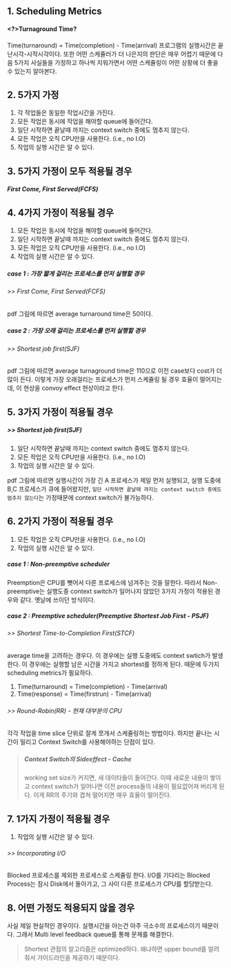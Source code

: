 ## 1. Scheduling Metrics
#### <?>Turnaground Time?
Time(turnaround) = Time(completion) - Time(arrival)
프로그램의 실행시간은 끝난시각-시작시각이다. 또한 어떤 스케쥴러가 더 나은지의 판단은 매우 어렵기 때문에 다음 5가지 사실들을 가정하고 하나씩 지워가면서 어떤 스케쥴링이 어떤 상황에 더 좋을 수 있는지 알아본다.

## 2. 5가지 가정
1. 각 작업들은 동일한 작업시간을 가진다.
2. 모든 작업은 동시에 작업을 해야할 queue에 들어간다.
3. 일단 시작하면 끝날때 까지는 context switch 중에도 멈추지 않는다.
4. 모든 작업은 오직 CPU만을 사용한다. (i.e., no I.O)
5. 작업의 실행 시간은 알 수 있다.

## 3. 5가지 가정이 모두 적용될 경우
##### First Come, First Served(FCFS)

## 4. 4가지 가정이 적용될 경우
1. 모든 작업은 동시에 작업을 해야할 queue에 들어간다.
2. 일단 시작하면 끝날때 까지는 context switch 중에도 멈추지 않는다.
3. 모든 작업은 오직 CPU만을 사용한다. (i.e., no I.O)
4. 작업의 실행 시간은 알 수 있다.

##### case 1 : 가장 짧게 걸리는 프로세스를 먼저 실행할 경우
###### >> First Come, First Served(FCFS)
pdf 그림에 따르면 average turnaround time은 50이다.

##### case 2 : 가장 오래 걸리는 프로세스를 먼저 실행할 경우
###### >> Shortest job first(SJF)
pdf 그림에 따르면 average turnaground time은 110으로 이전 case보다 cost가 더 많이 든다. 이렇게 가장 오래걸리는 프로세스가 먼저 스케쥴링 될 경우 효율이 떨어지는데, 이 현상을 convoy effect 현상이라고 한다.

## 5. 3가지 가정이 적용될 경우
##### >> Shortest job first(SJF)

1. 일단 시작하면 끝날때 까지는 context switch 중에도 멈추지 않는다.
2. 모든 작업은 오직 CPU만을 사용한다. (i.e., no I.O)
3. 작업의 실행 시간은 알 수 있다.

pdf 그림에 따르면 실행시간이 가장 긴 A 프로세스가 제일 먼저 실행되고, 실행 도중에 B,C 프로세스가 큐에 들어왔지만, `일단 시작하면 끝날때 까지는 context switch 중에도 멈추지 않는다`는 가정때문에  context switch가 불가능하다.

## 6. 2가지 가정이 적용될 경우
1. 모든 작업은 오직 CPU만을 사용한다. (i.e., no I.O)
2. 작업의 실행 시간은 알 수 있다.

##### case 1 : Non-preemptive scheduler
Preemption은 CPU를 뺏어서 다른 프로세스에 넘겨주는 것을 말한다. 따라서 Non-preemptive는 실행도중 context switch가 일어나지 않았던 3가지 가정이 적용된 경우와 같다. 옛날에 쓰이던 방식이다.

##### case 2 : Preemptive scheduler(Preemptive Shortest Job First - PSJF)
###### >> Shortest Time-to-Completion First(STCF)
average time을 고려하는 경우다.
이 경우에는 실행 도중에도 context swtich가 발생한다. 이 경우에는 실행할 남은 시간을 가지고 shortest를 정하게 된다. 때문에 두가지 scheduling metrics가 필요하다.
1. Time(turnaround) = Time(completion) - Time(arrival)
2. Time(response) = Time(firstrun) - Time(arrival)

###### >> Round-Robin(RR) - 현재 대부분의 CPU
각각 작업을 time slice 단위로 잘게 쪼개서 스케쥴링하는 방법이다. 하지만 끝나는 시간이 밀리고 Context Switch를 사용해야하는 단점이 있다.

> ##### Context Switch의 Sideeffect - Cache
> working set size가 커지면, 새 데이타들이 들어간다. 이때 새로운 내용이 쌓이고 context switch가 일어나면 이전 process들의 내용이 필요없어져 버리게 된다. 이게 RR의 주기와 겹쳐 떨어지면 매우 효율이 떨어진다.

## 7. 1가지 가정이 적용될 경우
1. 작업의 실행 시간은 알 수 있다.

###### >> Incorporating I/O
Blocked 프로세스를 제외한 프로세스로 스케쥴링 한다. I/O를 기다리는 Blocked Process는 잠시 Disk에서 돌아가고, 그 사이 다른 프로세스가 CPU를 할당받는다.

## 8. 어떤 가정도 적용되지 않을 경우
사실 제일 현실적인 경우이다. 실행시간을 아는건 아주 극소수의 프로세스이기 때문이다. 그래서 Multi level feedback queue를 통해 문제를 해결한다.

> Shortest 관점의 알고리즘은 optimized하다. 왜냐하면 upper bound를 알려줘서 가이드라인을 제공하기 때문이다.
